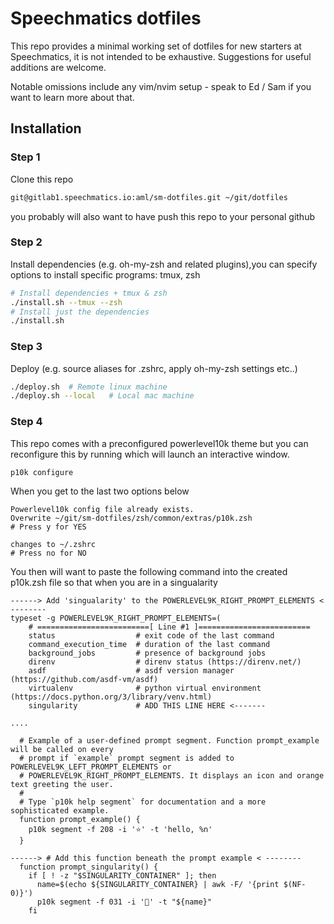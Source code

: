 # Speechmatics dotfiles

This repo provides a minimal working set of dotfiles for new starters at Speechmatics, it is not intended to be exhaustive. Suggestions for useful additions are welcome.

Notable omissions include any vim/nvim setup - speak to Ed / Sam if you want to learn more about that.

## Installation

### Step 1
Clone this repo
```bash
git@gitlab1.speechmatics.io:aml/sm-dotfiles.git ~/git/dotfiles
```
you probably will also want to have push this repo to your personal github

### Step 2
Install dependencies (e.g. oh-my-zsh and related plugins),you can specify options to install specific programs: tmux, zsh
```bash
# Install dependencies + tmux & zsh
./install.sh --tmux --zsh
# Install just the dependencies
./install.sh
```

### Step 3
Deploy (e.g. source aliases for .zshrc, apply oh-my-zsh settings etc..)
```bash
./deploy.sh  # Remote linux machine
./deploy.sh --local   # Local mac machine
```

### Step 4
This repo comes with a preconfigured powerlevel10k theme but you can reconfigure this by running which will launch an interactive window.
```
p10k configure
```
When you get to the last two options below
```
Powerlevel10k config file already exists.
Overwrite ~/git/sm-dotfiles/zsh/common/extras/p10k.zsh
# Press y for YES

changes to ~/.zshrc
# Press no for NO 
```

You then will want to paste the following command into the created p10k.zsh file so that when you are in a singualarity 

```
------> Add 'singualarity' to the POWERLEVEL9K_RIGHT_PROMPT_ELEMENTS < --------
typeset -g POWERLEVEL9K_RIGHT_PROMPT_ELEMENTS=(
    # =========================[ Line #1 ]=========================
    status                  # exit code of the last command
    command_execution_time  # duration of the last command
    background_jobs         # presence of background jobs
    direnv                  # direnv status (https://direnv.net/)
    asdf                    # asdf version manager (https://github.com/asdf-vm/asdf)
    virtualenv              # python virtual environment (https://docs.python.org/3/library/venv.html)
    singularity             # ADD THIS LINE HERE <-------

....

  # Example of a user-defined prompt segment. Function prompt_example will be called on every
  # prompt if `example` prompt segment is added to POWERLEVEL9K_LEFT_PROMPT_ELEMENTS or
  # POWERLEVEL9K_RIGHT_PROMPT_ELEMENTS. It displays an icon and orange text greeting the user.
  #
  # Type `p10k help segment` for documentation and a more sophisticated example.
  function prompt_example() {
    p10k segment -f 208 -i '⭐' -t 'hello, %n'
  }

------> # Add this function beneath the prompt example < --------
  function prompt_singularity() {
    if [ ! -z "$SINGULARITY_CONTAINER" ]; then
      name=$(echo ${SINGULARITY_CONTAINER} | awk -F/ '{print $(NF-0)}')
      p10k segment -f 031 -i '💫' -t "${name}"
    fi
  
```